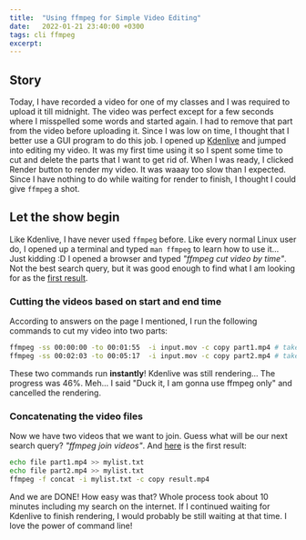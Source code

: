 ```yaml
---
title:  "Using ffmpeg for Simple Video Editing"
date:   2022-01-21 23:40:00 +0300
tags: cli ffmpeg
excerpt: 
---
```


## Story
Today, I have recorded a video for one of my classes and I was required to upload it till midnight. The video was perfect except for a few seconds where I misspelled some words and started again. I had to remove that part from the video before uploading it. Since I was low on time, I thought that I better use a GUI program to do this job. I opened up [Kdenlive](https://kdenlive.org/en/) and jumped into editing my video. It was my first time using it so I spent some time to cut and delete the parts that I want to get rid of. When I was ready, I clicked Render button to render my video. It was waaay too slow than I expected. Since I have nothing to do while waiting for render to finish, I thought I could give `ffmpeg` a shot.

## Let the show begin
 Like Kdenlive, I have never used `ffmpeg` before. Like every normal Linux user do, I opened up a terminal and typed `man ffmpeg` to learn how to use it... Just kidding :D I opened a browser and typed *"ffmpeg cut video by time"*. Not the best search query, but it was good enough to find what I am looking for as the [first result](https://stackoverflow.com/questions/18444194/cutting-the-videos-based-on-start-and-end-time-using-ffmpeg). 

### Cutting the videos based on start and end time
 According to answers on the page I mentioned, I run the following commands to cut my video into two parts:
 ```bash
ffmpeg -ss 00:00:00 -to 00:01:55  -i input.mov -c copy part1.mp4 # take from 00:00 to 01:55
ffmpeg -ss 00:02:03 -to 00:05:17  -i input.mov -c copy part2.mp4 # take from 02:03 to 05:17
 ```

 These two commands run **instantly**! Kdenlive was still rendering... The progress was 46%. Meh... I said "Duck it, I am gonna use ffmpeg only" and cancelled the rendering.

### Concatenating the video files
 Now we have two videos that we want to join. Guess what will be our next search query? *"ffmpeg join videos"*. And [here](https://stackoverflow.com/questions/7333232/how-to-concatenate-two-mp4-files-using-ffmpeg) is the first result:

 ```bash
echo file part1.mp4 >> mylist.txt
echo file part2.mp4 >> mylist.txt
ffmpeg -f concat -i mylist.txt -c copy result.mp4
 ```

And we are DONE! How easy was that? Whole process took about 10 minutes including my search on the internet. If I continued waiting for Kdenlive to finish rendering, I would probably be still waiting at that time. I love the power of command line!
